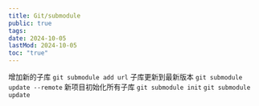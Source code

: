 ```yaml
---
title: Git/submodule
public: true
tags:
date: 2024-10-05
lastMod: 2024-10-05
toc: "true"
---
```


增加新的子库
`git submodule add url`
子库更新到最新版本
`git submodule update --remote`
新项目初始化所有子库
`git submodule init`
`git submodule update`
